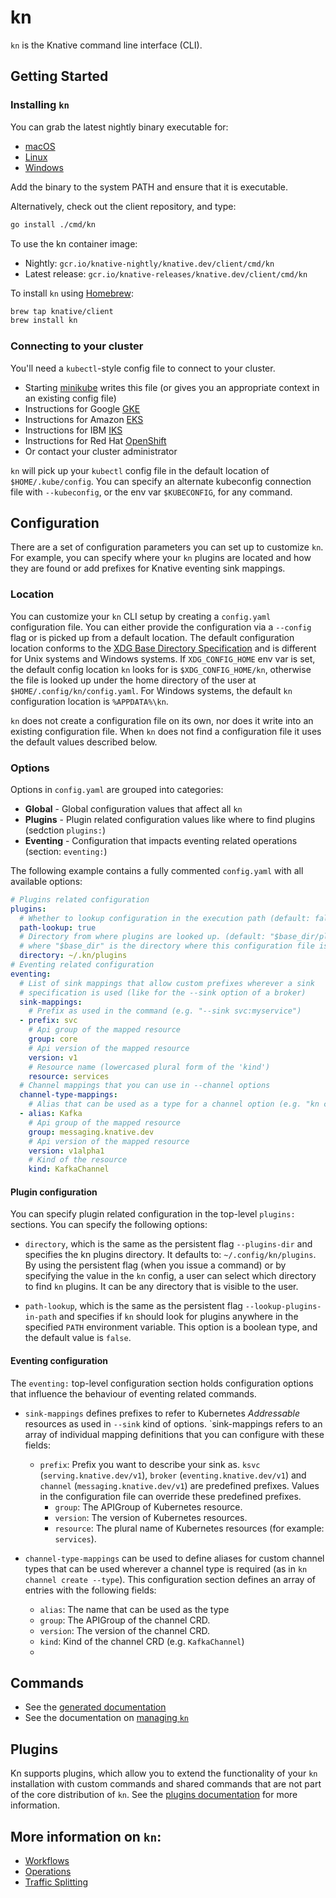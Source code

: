 # kn

`kn` is the Knative command line interface (CLI).

## Getting Started

### Installing `kn`

You can grab the latest nightly binary executable for:

- [macOS](https://storage.googleapis.com/knative-nightly/client/latest/kn-darwin-amd64)
- [Linux](https://storage.googleapis.com/knative-nightly/client/latest/kn-linux-amd64)
- [Windows](https://storage.googleapis.com/knative-nightly/client/latest/kn-windows-amd64.exe)

Add the binary to the system PATH and ensure that it is executable.

Alternatively, check out the client repository, and type:

```bash
go install ./cmd/kn
```

To use the kn container image:

- Nightly: `gcr.io/knative-nightly/knative.dev/client/cmd/kn`
- Latest release: `gcr.io/knative-releases/knative.dev/client/cmd/kn`

To install `kn` using [Homebrew](https://brew.sh):

```bash
brew tap knative/client
brew install kn
```

### Connecting to your cluster

You'll need a `kubectl`-style config file to connect to your cluster.

- Starting [minikube](https://github.com/kubernetes/minikube) writes this file
  (or gives you an appropriate context in an existing config file)
- Instructions for Google
  [GKE](https://cloud.google.com/kubernetes-engine/docs/how-to/cluster-access-for-kubectl)
- Instructions for Amazon
  [EKS](https://docs.aws.amazon.com/eks/latest/userguide/create-kubeconfig.html)
- Instructions for IBM
  [IKS](https://cloud.ibm.com/docs/containers?topic=containers-getting-started)
- Instructions for Red Hat
  [OpenShift](https://docs.openshift.com/container-platform/4.1/cli_reference/administrator-cli-commands.html#create-kubeconfig)
- Or contact your cluster administrator

`kn` will pick up your `kubectl` config file in the default location of
`$HOME/.kube/config`. You can specify an alternate kubeconfig connection file
with `--kubeconfig`, or the env var `$KUBECONFIG`, for any command.

## Configuration

There are a set of configuration parameters you can set up to customize
`kn`. For example, you can specify where your `kn` plugins are located and how
they are found or add prefixes for Knative eventing sink mappings.

### Location

You can customize your `kn` CLI setup by creating a `config.yaml` configuration file. You can either provide the configuration via a `--config` flag or is picked up from a default location. The default configuration location conforms to the [XDG Base Directory Specification](https://specifications.freedesktop.org/basedir-spec/basedir-spec-latest.html) and is different for Unix systems and Windows systems. If `XDG_CONFIG_HOME` env var is set, the default config location `kn` looks for is `$XDG_CONFIG_HOME/kn`, otherwise the file is looked up under the home directory of the user at `$HOME/.config/kn/config.yaml`. For Windows systems, the default `kn` configuration location is `%APPDATA%\kn`.

`kn` does not create a configuration file on its own, nor does it write into an existing configuration file. When `kn` does not find a configuration file it uses the default values described below.

### Options

Options in `config.yaml` are grouped into categories:

* **Global** - Global configuration values that affect all `kn`
* **Plugins** - Plugin related configuration values like where to find plugins (sedction `plugins:`)
* **Eventing** - Configuration that impacts eventing related operations (section: `eventing:`)

The following example contains a fully commented `config.yaml` with all available options:

```yaml
# Plugins related configuration
plugins:
  # Whether to lookup configuration in the execution path (default: false)
  path-lookup: true
  # Directory from where plugins are looked up. (default: "$base_dir/plugins"
  # where "$base_dir" is the directory where this configuration file is stored)
  directory: ~/.kn/plugins
# Eventing related configuration
eventing:
  # List of sink mappings that allow custom prefixes wherever a sink
  # specification is used (like for the --sink option of a broker)
  sink-mappings:
    # Prefix as used in the command (e.g. "--sink svc:myservice")
  - prefix: svc
    # Api group of the mapped resource
    group: core
    # Api version of the mapped resource
    version: v1
    # Resource name (lowercased plural form of the 'kind')
    resource: services
  # Channel mappings that you can use in --channel options
  channel-type-mappings:
    # Alias that can be used as a type for a channel option (e.g. "kn create channel mychannel --type Kafka")
  - alias: Kafka
    # Api group of the mapped resource
    group: messaging.knative.dev
    # Api version of the mapped resource
    version: v1alpha1
    # Kind of the resource
    kind: KafkaChannel
```

#### Plugin configuration

You can specify plugin related configuration in the top-level `plugins:` sections.
You can specify the following options:

* `directory`, which is the same as the persistent flag `--plugins-dir` and specifies the kn plugins directory. It defaults to: `~/.config/kn/plugins`.
   By using the persistent flag (when you issue a command) or by specifying the
   value in the `kn` config, a user can select which directory to find `kn`
   plugins. It can be any directory that is visible to the user.

* `path-lookup`, which is the same as the persistent flag
   `--lookup-plugins-in-path` and specifies if `kn` should look for plugins anywhere in the specified `PATH` environment variable. This option is a boolean type, and the default value is `false`.

#### Eventing configuration

The `eventing:` top-level configuration section holds configuration options that influence the behaviour of eventing related commands.

* `sink-mappings` defines prefixes to refer to Kubernetes _Addressable_ resources as
   used in `--sink` kind of options. `sink-mappings refers to an array of individual mapping definitions that you can configure with these fields:
   - `prefix`: Prefix you want to describe your sink as. `ksvc`
      (`serving.knative.dev/v1`), `broker` (`eventing.knative.dev/v1`) and `channel` (`messaging.knative.dev/v1`) are predefined prefixes. Values in the configuration file can override these predefined prefixes.
      - `group`: The APIGroup of Kubernetes resource.
      - `version`: The version of Kubernetes resources.
      - `resource`: The plural name of Kubernetes resources (for example:
         `services`).

* `channel-type-mappings` can be used to define aliases for custom channel types that can be used wherever a channel type is required (as in `kn channel create --type`). This configuration section defines an array of entries with the following fields:
   - `alias`: The name that can be used as the type
   - `group`: The APIGroup of the channel CRD.
   - `version`: The version of the channel CRD.
   - `kind`: Kind of the channel CRD (e.g. `KafkaChannel`)
   -
## Commands

- See the [generated documentation](cmd/kn.md)
- See the documentation on [managing `kn`](operations/management.md)

## Plugins

Kn supports plugins, which allow you to extend the functionality of your `kn`
installation with custom commands and shared commands that are not part
of the core distribution of `kn`. See the
[plugins documentation](plugins/README.md) for more information.

## More information on `kn`:

- [Workflows](workflows/README.md)
- [Operations](operations/README.md)
- [Traffic Splitting](traffic/README.md)
